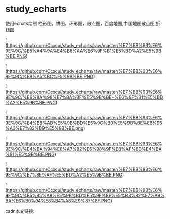 # study_echarts
使用echats绘制 柱形图，饼图，环形图，散点图，百度地图,中国地图散点图,折线图

!(https://github.com/Ccxcui/study_echarts/raw/master/%E7%BB%93%E6%9E%9C/%E5%A4%9A%E4%B8%AA%E6%9F%B1%E5%BD%A2%E5%9B%BE.PNG)

!(https://github.com/Ccxcui/study_echarts/raw/master/%E7%BB%93%E6%9E%9C/%E9%A5%BC%E5%9B%BE.PNG)

!(https://github.com/Ccxcui/study_echarts/raw/master/%E7%BB%93%E6%9E%9C/%E6%8A%98%E7%BA%BF%E5%9B%BE+%E6%9F%B1%E5%BD%A2%E5%9B%BE.PNG)

!(https://github.com/Ccxcui/study_echarts/raw/master/%E7%BB%93%E6%9E%9C/%E4%B8%AD%E5%9B%BD%E5%9C%B0%E5%9B%BE%E6%95%A3%E7%82%B9%E5%9B%BE.png)

!(https://github.com/Ccxcui/study_echarts/raw/master/%E7%BB%93%E6%9E%9C/%E4%BA%94%E8%A7%92%E6%98%9F%E8%AF%8D%E4%BA%91%E5%9B%BE.PNG)

!(https://github.com/Ccxcui/study_echarts/raw/master/%E7%BB%93%E6%9E%9C/%E7%8E%AF%E5%BD%A2%E5%9B%BE.PNG)

!(https://github.com/Ccxcui/study_echarts/raw/master/%E7%BB%93%E6%9E%9C/%E5%85%A8%E5%9B%BD%E5%9F%8E%E5%B8%82%E7%A9%BA%E6%B0%94%E8%B4%A8%E9%87%8F.PNG)

csdn本文链接:
